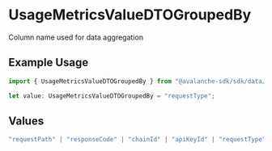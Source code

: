 # UsageMetricsValueDTOGroupedBy

Column name used for data aggregation

## Example Usage

```typescript
import { UsageMetricsValueDTOGroupedBy } from "@avalanche-sdk/sdk/data/models/components";

let value: UsageMetricsValueDTOGroupedBy = "requestType";
```

## Values

```typescript
"requestPath" | "responseCode" | "chainId" | "apiKeyId" | "requestType" | "None"
```